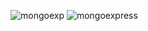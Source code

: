 ![mongoexp](https://user-images.githubusercontent.com/65948438/135760461-ca203aa0-7927-4de6-930f-24c0eb1f39bf.png)
![mongoexpress](https://user-images.githubusercontent.com/65948438/135760465-844d45c8-5ed9-4825-a819-bf3628a9094a.png)
